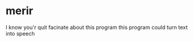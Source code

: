 # merir


I know you'r quit facinate about this program 
this program could turn text into speech 





